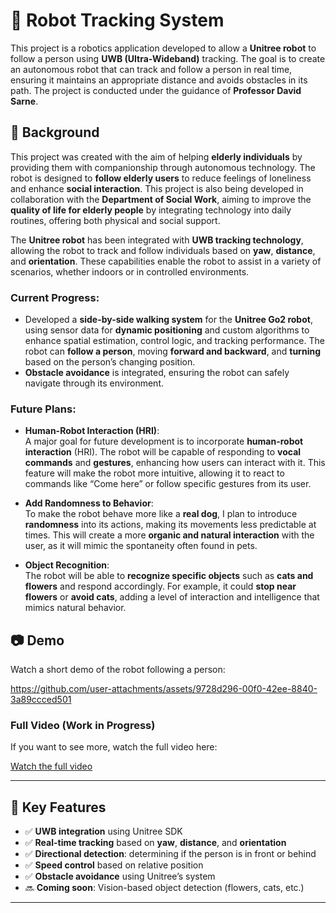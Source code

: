 # 🤖 Robot Tracking System

This project is a robotics application developed to allow a **Unitree robot** to follow a person using **UWB (Ultra-Wideband)** tracking. The goal is to create an autonomous robot that can track and follow a person in real time, ensuring it maintains an appropriate distance and avoids obstacles in its path. The project is conducted under the guidance of **Professor David Sarne**.

## 📜 Background

This project was created with the aim of helping **elderly individuals** by providing them with companionship through autonomous technology. The robot is designed to **follow elderly users** to reduce feelings of loneliness and enhance **social interaction**. This project is also being developed in collaboration with the **Department of Social Work**, aiming to improve the **quality of life for elderly people** by integrating technology into daily routines, offering both physical and social support.

The **Unitree robot** has been integrated with **UWB tracking technology**, allowing the robot to track and follow individuals based on **yaw**, **distance**, and **orientation**. These capabilities enable the robot to assist in a variety of scenarios, whether indoors or in controlled environments.

### **Current Progress:**
- Developed a **side-by-side walking system** for the **Unitree Go2 robot**, using sensor data for **dynamic positioning** and custom algorithms to enhance spatial estimation, control logic, and tracking performance. The robot can **follow a person**, moving **forward and backward**, and **turning** based on the person’s changing position.
- **Obstacle avoidance** is integrated, ensuring the robot can safely navigate through its environment.

### **Future Plans:**
- **Human-Robot Interaction (HRI)**:  
  A major goal for future development is to incorporate **human-robot interaction** (HRI). The robot will be capable of responding to **vocal commands** and **gestures**, enhancing how users can interact with it. This feature will make the robot more intuitive, allowing it to react to commands like “Come here” or follow specific gestures from its user.
  
- **Add Randomness to Behavior**:  
  To make the robot behave more like a **real dog**, I plan to introduce **randomness** into its actions, making its movements less predictable at times. This will create a more **organic and natural interaction** with the user, as it will mimic the spontaneity often found in pets.

- **Object Recognition**:  
  The robot will be able to **recognize specific objects** such as **cats and flowers** and respond accordingly. For example, it could **stop near flowers** or **avoid cats**, adding a level of interaction and intelligence that mimics natural behavior.

## 📷 Demo

Watch a short demo of the robot following a person:

https://github.com/user-attachments/assets/9728d296-00f0-42ee-8840-3a89ccced501

### Full Video (Work in Progress)

If you want to see more, watch the full video here:  

[Watch the full video](https://drive.google.com/file/d/1y5uJrUNbBmD8gUMaUH7Z9pUbusQSkdvf/view?t=9)

---

## 🧠 Key Features

- ✅ **UWB integration** using Unitree SDK
- ✅ **Real-time tracking** based on **yaw**, **distance**, and **orientation**
- ✅ **Directional detection**: determining if the person is in front or behind
- ✅ **Speed control** based on relative position
- ✅ **Obstacle avoidance** using Unitree’s system
- 🔜 **Coming soon**: Vision-based object detection (flowers, cats, etc.)

---

